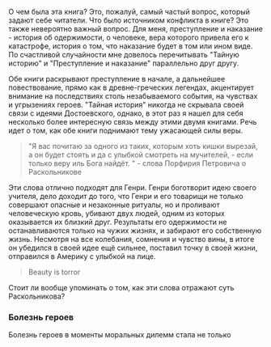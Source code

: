 О чем была эта книга? Это, пожалуй, самый частый вопрос, который задают себе читатели. Что было источником конфликта в книге? Это также невероятно важный вопрос. Для меня, преступление и наказание - история об одержимости, о человеке, вера которого привела его к катастрофе, история о том, что наказание будет в том или ином виде. По счастливой случайности мне довелось перечитывать "Тайную историю" и "Преступление и наказание" параллельно друг другу. 

Обе книги раскрывают преступление в начале, а дальнейшее повествование, прямо как в древне-греческих легендах, акцентирует внимание на последствиях столь незабываемого события, на чувствах и угрызениях героев. "Тайная история" никогда не скрывала своей связи с идеями Достоевского, однако, в этот раз я нашел для себя несколько более интересную связь между этими двумя книгами. Речь идет о том, как обе книги поднимают тему ужасающей силы веры. 

> "Я вас почитаю за одного из таких, которым хоть кишки вырезай, а он будет стоять и да с улыбкой смотреть на мучителей, - если только веру иль Бога найдёт. " - слова Порфирия Петровича о Раскольникове

Эти слова отлично подходят для Генри. Генри боготворит идею своего учителя, дело доходит до того, что Генри и его товарищи не только совершают опасные и незаконные ритуалы, но и проливают человеческую кровь, убивают двух людей, одним из которых оказывается их близкий друг. Результаты его одержимости не останавливаются только на чужих жизнях, и забирают его собственную жизнь. Несмотря на все колебания, сомнения и чувство вины, в итоге он убедился в своей идее ещё сильнее, поставил точку в своей жизни, отправился в Америку с улыбкой на лице.

> Beauty is torror

Стоит ли вообще упоминать о том, как эти слова отражают суть Раскольникова?

### Болезнь героев

Болезнь героев в моменты моральных дилемм стала не только 